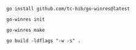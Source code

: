 ```shell
go install github.com/tc-hib/go-winres@latest
```

```shell
go-winres init
```

```shell
go-winres make
```

```shell
go build -ldflags "-w -s" .
```